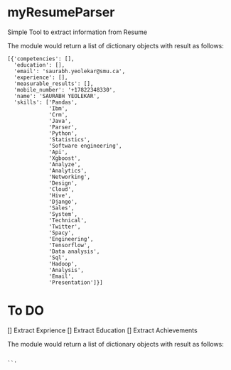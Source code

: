 # myResumeParser
Simple Tool to extract information from Resume

The module would return a list of dictionary objects with result as follows:
```
[{'competencies': [],
  'education': [],
  'email': 'saurabh.yeolekar@smu.ca',
  'experience': [],
  'measurable_results': [],
  'mobile_number': '+17822348330',
  'name': 'SAURABH YEOLEKAR',
  'skills': ['Pandas',
             'Ibm',
             'Crm',
             'Java',
             'Parser',
             'Python',
             'Statistics',
             'Software engineering',
             'Api',
             'Xgboost',
             'Analyze',
             'Analytics',
             'Networking',
             'Design',
             'Cloud',
             'Hive',
             'Django',
             'Sales',
             'System',
             'Technical',
             'Twitter',
             'Spacy',
             'Engineering',
             'Tensorflow',
             'Data analysis',
             'Sql',
             'Hadoop',
             'Analysis',
             'Email',
             'Presentation']}]
```

# To DO
[] Extract Exprience
[] Extract Education
[] Extract Achievements 

The module would return a list of dictionary objects with result as follows:

```

``'
